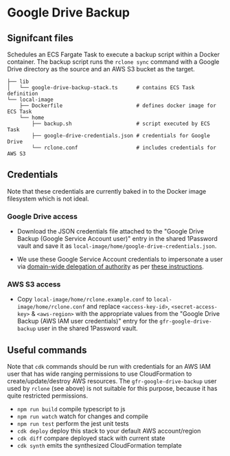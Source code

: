 # Google Drive Backup

## Signifcant files

Schedules an ECS Fargate Task to execute a backup script within a Docker container. The backup script runs the `rclone sync` command with a Google Drive directory as the source and an AWS S3 bucket as the target.

```
├── lib
│   └── google-drive-backup-stack.ts      # contains ECS Task definition
└── local-image
    ├── Dockerfile                        # defines docker image for ECS Task
    └── home
        ├── backup.sh                     # script executed by ECS Task
        ├── google-drive-credentials.json # credentials for Google Drive
        └── rclone.conf                   # includes credentials for AWS S3
```

## Credentials

Note that these credentials are currently baked in to the Docker image filesystem which is not ideal.

### Google Drive access

* Download the JSON credentials file attached to the "Google Drive Backup (Google Service Account user)" entry in the shared 1Password vault and save it as `local-image/home/google-drive-credentials.json`.

* We use these Google Service Account credentials to impersonate a user via [domain-wide delegation of authority](https://developers.google.com/admin-sdk/directory/v1/guides/delegation) as per [these instructions](https://rclone.org/drive/#use-case-google-apps-g-suite-account-and-individual-drive).

### AWS S3 access

* Copy `local-image/home/rclone.example.conf` to `local-image/home/rclone.conf` and replace `<access-key-id>`, `<secret-access-key>` & `<aws-region>` with the appropriate values from the "Google Drive Backup (AWS IAM user credentials)" entry for the `gfr-google-drive-backup` user in the shared 1Password vault.

## Useful commands

Note that `cdk` commands should be run with credentials for an AWS IAM user that has wide ranging permissions to use CloudFormation to create/update/destroy AWS resources. The `gfr-google-drive-backup` user used by `rclone` (see above) is not suitable for this purpose, because it has quite restricted permissions.

* `npm run build`   compile typescript to js
* `npm run watch`   watch for changes and compile
* `npm run test`    perform the jest unit tests
* `cdk deploy`      deploy this stack to your default AWS account/region
* `cdk diff`        compare deployed stack with current state
* `cdk synth`       emits the synthesized CloudFormation template
